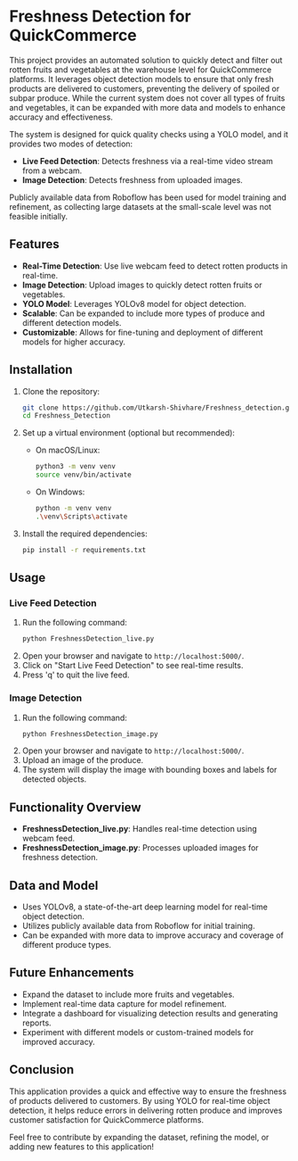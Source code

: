 # Freshness Detection for QuickCommerce

This project provides an automated solution to quickly detect and filter out rotten fruits and vegetables at the warehouse level for QuickCommerce platforms. It leverages object detection models to ensure that only fresh products are delivered to customers, preventing the delivery of spoiled or subpar produce. While the current system does not cover all types of fruits and vegetables, it can be expanded with more data and models to enhance accuracy and effectiveness.

The system is designed for quick quality checks using a YOLO model, and it provides two modes of detection:

- **Live Feed Detection**: Detects freshness via a real-time video stream from a webcam.
- **Image Detection**: Detects freshness from uploaded images.

Publicly available data from Roboflow has been used for model training and refinement, as collecting large datasets at the small-scale level was not feasible initially.

## Features
- **Real-Time Detection**: Use live webcam feed to detect rotten products in real-time.
- **Image Detection**: Upload images to quickly detect rotten fruits or vegetables.
- **YOLO Model**: Leverages YOLOv8 model for object detection.
- **Scalable**: Can be expanded to include more types of produce and different detection models.
- **Customizable**: Allows for fine-tuning and deployment of different models for higher accuracy.

## Installation

1. Clone the repository:
   ```bash
   git clone https://github.com/Utkarsh-Shivhare/Freshness_detection.git
   cd Freshness_Detection
   ```

2. Set up a virtual environment (optional but recommended):
   - On macOS/Linux:
     ```bash
     python3 -m venv venv
     source venv/bin/activate
     ```
   - On Windows:
     ```bash
     python -m venv venv
     .\venv\Scripts\activate
     ```

3. Install the required dependencies:
   ```bash
   pip install -r requirements.txt
   ```

## Usage

### Live Feed Detection

1. Run the following command:
   ```bash
   python FreshnessDetection_live.py
   ```
2. Open your browser and navigate to `http://localhost:5000/`.
3. Click on "Start Live Feed Detection" to see real-time results.
4. Press 'q' to quit the live feed.

### Image Detection

1. Run the following command:
   ```bash
   python FreshnessDetection_image.py
   ```
2. Open your browser and navigate to `http://localhost:5000/`.
3. Upload an image of the produce.
4. The system will display the image with bounding boxes and labels for detected objects.

## Functionality Overview

- **FreshnessDetection_live.py**: Handles real-time detection using webcam feed.
- **FreshnessDetection_image.py**: Processes uploaded images for freshness detection.

## Data and Model

- Uses YOLOv8, a state-of-the-art deep learning model for real-time object detection.
- Utilizes publicly available data from Roboflow for initial training.
- Can be expanded with more data to improve accuracy and coverage of different produce types.

## Future Enhancements

- Expand the dataset to include more fruits and vegetables.
- Implement real-time data capture for model refinement.
- Integrate a dashboard for visualizing detection results and generating reports.
- Experiment with different models or custom-trained models for improved accuracy.

## Conclusion

This application provides a quick and effective way to ensure the freshness of products delivered to customers. By using YOLO for real-time object detection, it helps reduce errors in delivering rotten produce and improves customer satisfaction for QuickCommerce platforms.

Feel free to contribute by expanding the dataset, refining the model, or adding new features to this application!